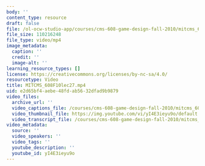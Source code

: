 ```yaml
---
body: ''
content_type: resource
draft: false
file: /ol-ocw-studio-app/courses/cms-608-game-design-fall-2010/mitcms_608f10lec27_360p_16_9.mp4
file_size: 110216248
file_type: video/mp4
image_metadata:
  caption: ''
  credit: ''
  image-alt: ''
learning_resource_types: []
license: https://creativecommons.org/licenses/by-nc-sa/4.0/
resourcetype: Video
title: MITCMS_608F10lec27.mp4
uid: e2d65bf4-aebe-48fd-ab56-32dfad9b9879
video_files:
  archive_url: ''
  video_captions_file: /courses/cms-608-game-design-fall-2010/mitcms_608f10lec27_captions.vtt
  video_thumbnail_file: https://img.youtube.com/vi/yI4E3ieyu9o/default.jpg
  video_transcript_file: /courses/cms-608-game-design-fall-2010/mitcms_608f10lec27_transcript.pdf
video_metadata:
  source: ''
  video_speakers: ''
  video_tags: ''
  youtube_description: ''
  youtube_id: yI4E3ieyu9o
---
```

